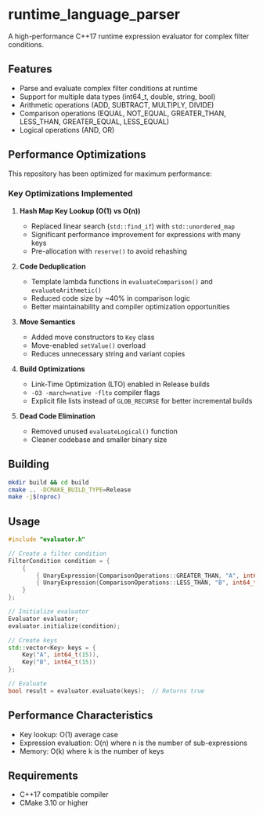 # runtime_language_parser

A high-performance C++17 runtime expression evaluator for complex filter conditions.

## Features

- Parse and evaluate complex filter conditions at runtime
- Support for multiple data types (int64_t, double, string, bool)
- Arithmetic operations (ADD, SUBTRACT, MULTIPLY, DIVIDE)
- Comparison operations (EQUAL, NOT_EQUAL, GREATER_THAN, LESS_THAN, GREATER_EQUAL, LESS_EQUAL)
- Logical operations (AND, OR)

## Performance Optimizations

This repository has been optimized for maximum performance:

### Key Optimizations Implemented

1. **Hash Map Key Lookup (O(1) vs O(n))**
   - Replaced linear search (`std::find_if`) with `std::unordered_map`
   - Significant performance improvement for expressions with many keys
   - Pre-allocation with `reserve()` to avoid rehashing

2. **Code Deduplication**
   - Template lambda functions in `evaluateComparison()` and `evaluateArithmetic()`
   - Reduced code size by ~40% in comparison logic
   - Better maintainability and compiler optimization opportunities

3. **Move Semantics**
   - Added move constructors to `Key` class
   - Move-enabled `setValue()` overload
   - Reduces unnecessary string and variant copies

4. **Build Optimizations**
   - Link-Time Optimization (LTO) enabled in Release builds
   - `-O3 -march=native -flto` compiler flags
   - Explicit file lists instead of `GLOB_RECURSE` for better incremental builds

5. **Dead Code Elimination**
   - Removed unused `evaluateLogical()` function
   - Cleaner codebase and smaller binary size

## Building

```bash
mkdir build && cd build
cmake .. -DCMAKE_BUILD_TYPE=Release
make -j$(nproc)
```

## Usage

```cpp
#include "evaluator.h"

// Create a filter condition
FilterCondition condition = {
    {
        { UnaryExpression{ComparisonOperations::GREATER_THAN, "A", int64_t(10)}, LogicalOperations::NONE },
        { UnaryExpression{ComparisonOperations::LESS_THAN, "B", int64_t(20)}, LogicalOperations::AND }
    }
};

// Initialize evaluator
Evaluator evaluator;
evaluator.initialize(condition);

// Create keys
std::vector<Key> keys = {
    Key("A", int64_t(15)),
    Key("B", int64_t(15))
};

// Evaluate
bool result = evaluator.evaluate(keys);  // Returns true
```

## Performance Characteristics

- Key lookup: O(1) average case
- Expression evaluation: O(n) where n is the number of sub-expressions
- Memory: O(k) where k is the number of keys

## Requirements

- C++17 compatible compiler
- CMake 3.10 or higher
